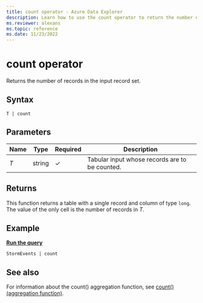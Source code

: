 ```yaml
---
title: count operator - Azure Data Explorer
description: Learn how to use the count operator to return the number of records in the input record set.
ms.reviewer: alexans
ms.topic: reference
ms.date: 11/23/2022
---
```

# count operator

Returns the number of records in the input record set.

## Syntax

`T | count`

## Parameters

| Name | Type | Required | Description |
| -- | -- | -- | -- |
| *T* | string | &check; | Tabular input whose records are to be counted. |

## Returns

This function returns a table with a single record and column of type
`long`. The value of the only cell is the number of records in *T*.

## Example

[**Run the query**](https://dataexplorer.azure.com/clusters/help/databases/Samples?query=H4sIAAAAAAAAAwsuyS/KdS1LzSspVqhRSM4vzSsBALU2eHsTAAAA)

```kusto
StormEvents | count
```

## See also

For information about the count() aggregation function, see [count() (aggregation function)](count-aggfunction.md).
